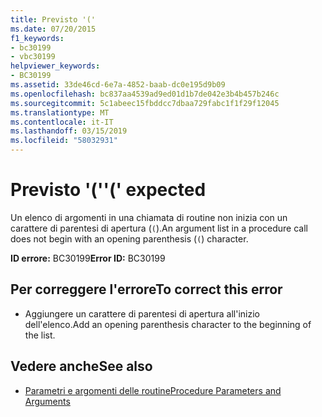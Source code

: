```yaml
---
title: Previsto '('
ms.date: 07/20/2015
f1_keywords:
- bc30199
- vbc30199
helpviewer_keywords:
- BC30199
ms.assetid: 33de46cd-6e7a-4852-baab-dc0e195d9b09
ms.openlocfilehash: bc837aa4539ad9ed01d1b7de042e3b4b457b246c
ms.sourcegitcommit: 5c1abeec15fbddcc7dbaa729fabc1f1f29f12045
ms.translationtype: MT
ms.contentlocale: it-IT
ms.lasthandoff: 03/15/2019
ms.locfileid: "58032931"
---
```

# <a name="-expected"></a><span data-ttu-id="db143-102">Previsto '('</span><span class="sxs-lookup"><span data-stu-id="db143-102">'(' expected</span></span>
<span data-ttu-id="db143-103">Un elenco di argomenti in una chiamata di routine non inizia con un carattere di parentesi di apertura (`(`).</span><span class="sxs-lookup"><span data-stu-id="db143-103">An argument list in a procedure call does not begin with an opening parenthesis (`(`) character.</span></span>  
  
 <span data-ttu-id="db143-104">**ID errore:** BC30199</span><span class="sxs-lookup"><span data-stu-id="db143-104">**Error ID:** BC30199</span></span>  
  
## <a name="to-correct-this-error"></a><span data-ttu-id="db143-105">Per correggere l'errore</span><span class="sxs-lookup"><span data-stu-id="db143-105">To correct this error</span></span>  
  
-   <span data-ttu-id="db143-106">Aggiungere un carattere di parentesi di apertura all'inizio dell'elenco.</span><span class="sxs-lookup"><span data-stu-id="db143-106">Add an opening parenthesis character to the beginning of the list.</span></span>  
  
## <a name="see-also"></a><span data-ttu-id="db143-107">Vedere anche</span><span class="sxs-lookup"><span data-stu-id="db143-107">See also</span></span>

- [<span data-ttu-id="db143-108">Parametri e argomenti delle routine</span><span class="sxs-lookup"><span data-stu-id="db143-108">Procedure Parameters and Arguments</span></span>](../../visual-basic/programming-guide/language-features/procedures/procedure-parameters-and-arguments.md)
